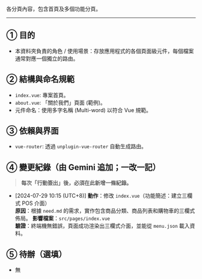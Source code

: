 各分頁內容，包含首頁及多個功能分頁。

---
## ① 目的
- 本資料夾負責的角色 / 使用場景：存放應用程式的各個頁面級元件，每個檔案通常對應一個獨立的路由。

## ② 結構與命名規範
- `index.vue`: 專案首頁。
- `about.vue`: 「關於我們」頁面 (範例)。
- 元件命名：使用多字名稱 (Multi-word) 以符合 Vue 規範。

## ③ 依賴與界面
- `vue-router`: 透過 `unplugin-vue-router` 自動生成路由。

## ④ 變更紀錄（由 Gemini 追加；一改一記）
> **每次「行動簽出」後，必須在此新增一條紀錄。**

- [2024-07-29 10:15 (UTC+8)]
  **動作**：修改 `index.vue`（功能簡述：建立三欄式 POS 介面）  
  **原因**：根據 `need.md` 的需求，實作包含商品分類、商品列表和購物車的三欄式佈局。
  **影響檔案**：`src/pages/index.vue`  
  **驗證**：終端機無錯誤，頁面成功渲染出三欄式介面，並能從 `menu.json` 載入資料。

## ⑤ 待辦（選填）
- 無
